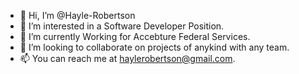 - 👋 Hi, I’m @Hayle-Robertson
- 👀 I’m interested in a Software Developer Position.
- 🌱 I’m currently Working for Accebture Federal Services. 
- 💞️ I’m looking to collaborate on projects of anykind with any team. 
- 📫 You can reach me at haylerobertson@gmail.com. 

<!---
Hayle-Robertson/Hayle-Robertson is a ✨ special ✨ repository because its `README.md` (this file) appears on your GitHub profile.
You can click the Preview link to take a look at your changes.
--->
